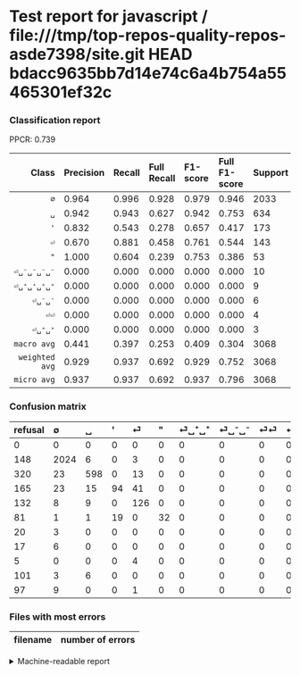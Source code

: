 # Test report for javascript / file:///tmp/top-repos-quality-repos-asde7398/site.git HEAD bdacc9635bb7d14e74c6a4b754a55465301ef32c

### Classification report

PPCR: 0.739

| Class | Precision | Recall | Full Recall | F1-score | Full F1-score | Support | Full Support | PPCR |
|------:|:----------|:-------|:------------|:---------|:---------|:--------|:-------------|:-----|
| `∅` | 0.964| 0.996| 0.928| 0.979| 0.946| 2033| 2181| 0.932 |
| `␣` | 0.942| 0.943| 0.627| 0.942| 0.753| 634| 954| 0.665 |
| `'` | 0.832| 0.543| 0.278| 0.657| 0.417| 173| 338| 0.512 |
| `⏎` | 0.670| 0.881| 0.458| 0.761| 0.544| 143| 275| 0.520 |
| `"` | 1.000| 0.604| 0.239| 0.753| 0.386| 53| 134| 0.396 |
| `⏎␣⁻␣⁻␣⁻␣⁻` | 0.000| 0.000| 0.000| 0.000| 0.000| 10| 107| 0.093 |
| `⏎␣⁺␣⁺␣⁺␣⁺` | 0.000| 0.000| 0.000| 0.000| 0.000| 9| 110| 0.082 |
| `⏎␣⁻␣⁻` | 0.000| 0.000| 0.000| 0.000| 0.000| 6| 23| 0.261 |
| `⏎⏎` | 0.000| 0.000| 0.000| 0.000| 0.000| 4| 9| 0.444 |
| `⏎␣⁺␣⁺` | 0.000| 0.000| 0.000| 0.000| 0.000| 3| 23| 0.130 |
| `macro avg` | 0.441| 0.397| 0.253| 0.409| 0.304| 3068| 4154| 0.739 |
| `weighted avg` | 0.929| 0.937| 0.692| 0.929| 0.752| 3068| 4154| 0.739 |
| `micro avg` | 0.937| 0.937| 0.692| 0.937| 0.796| 3068| 4154| 0.739 |

### Confusion matrix

|refusal|  ∅| ␣| '| ⏎| "| ⏎␣⁺␣⁺| ⏎␣⁻␣⁻| ⏎⏎| ⏎␣⁺␣⁺␣⁺␣⁺| ⏎␣⁻␣⁻␣⁻␣⁻| 
|:---|:---|:---|:---|:---|:---|:---|:---|:---|:---|:---|
|0 |0 |0 |0 |0 |0 |0 |0 |0 |0 |0 |
|148 |2024 |6 |0 |3 |0 |0 |0 |0 |0 |0 |
|320 |23 |598 |0 |13 |0 |0 |0 |0 |0 |0 |
|165 |23 |15 |94 |41 |0 |0 |0 |0 |0 |0 |
|132 |8 |9 |0 |126 |0 |0 |0 |0 |0 |0 |
|81 |1 |1 |19 |0 |32 |0 |0 |0 |0 |0 |
|20 |3 |0 |0 |0 |0 |0 |0 |0 |0 |0 |
|17 |6 |0 |0 |0 |0 |0 |0 |0 |0 |0 |
|5 |0 |0 |0 |4 |0 |0 |0 |0 |0 |0 |
|101 |3 |6 |0 |0 |0 |0 |0 |0 |0 |0 |
|97 |9 |0 |0 |1 |0 |0 |0 |0 |0 |0 |

### Files with most errors

| filename | number of errors|
|:----:|:-----|

<details>
    <summary>Machine-readable report</summary>
```json
{
  "cl_report": {"\"": {"f1-score": 0.7529411764705882, "precision": 1.0, "recall": 0.6037735849056604, "support": 53}, "\u0027": {"f1-score": 0.6573426573426572, "precision": 0.831858407079646, "recall": 0.5433526011560693, "support": 173}, "macro avg": {"f1-score": 0.40935213535405895, "precision": 0.44076129803111835, "recall": 0.3967035777557189, "support": 3068}, "micro avg": {"f1-score": 0.9367666232073012, "precision": 0.9367666232073012, "recall": 0.9367666232073012, "support": 3068}, "weighted avg": {"f1-score": 0.9293396291933461, "precision": 0.9286945761336345, "recall": 0.9367666232073012, "support": 3068}, "\u2205": {"f1-score": 0.9794338253084925, "precision": 0.9638095238095238, "recall": 0.9955730447614363, "support": 2033}, "\u23ce": {"f1-score": 0.7613293051359517, "precision": 0.6702127659574468, "recall": 0.8811188811188811, "support": 143}, "\u23ce\u23ce": {"f1-score": 0.0, "precision": 0.0, "recall": 0.0, "support": 4}, "\u23ce\u2423\u207a\u2423\u207a": {"f1-score": 0.0, "precision": 0.0, "recall": 0.0, "support": 3}, "\u23ce\u2423\u207a\u2423\u207a\u2423\u207a\u2423\u207a": {"f1-score": 0.0, "precision": 0.0, "recall": 0.0, "support": 9}, "\u23ce\u2423\u207b\u2423\u207b": {"f1-score": 0.0, "precision": 0.0, "recall": 0.0, "support": 6}, "\u23ce\u2423\u207b\u2423\u207b\u2423\u207b\u2423\u207b": {"f1-score": 0.0, "precision": 0.0, "recall": 0.0, "support": 10}, "\u2423": {"f1-score": 0.9424743892829001, "precision": 0.9417322834645669, "recall": 0.943217665615142, "support": 634}},
  "cl_report_full": {"\"": {"f1-score": 0.38554216867469876, "precision": 1.0, "recall": 0.23880597014925373, "support": 134}, "\u0027": {"f1-score": 0.41685144124168516, "precision": 0.831858407079646, "recall": 0.2781065088757396, "support": 338}, "macro avg": {"f1-score": 0.3044918170080838, "precision": 0.44076129803111835, "recall": 0.25299433509269037, "support": 4154}, "micro avg": {"f1-score": 0.7959014123511493, "precision": 0.9367666232073012, "recall": 0.6918632643235436, "support": 4154}, "weighted avg": {"f1-score": 0.7517048131296907, "precision": 0.8666244155235885, "recall": 0.6918632643235436, "support": 4154}, "\u2205": {"f1-score": 0.9455734641438915, "precision": 0.9638095238095238, "recall": 0.9280146721687299, "support": 2181}, "\u23ce": {"f1-score": 0.5442764578833693, "precision": 0.6702127659574468, "recall": 0.4581818181818182, "support": 275}, "\u23ce\u23ce": {"f1-score": 0.0, "precision": 0.0, "recall": 0.0, "support": 9}, "\u23ce\u2423\u207a\u2423\u207a": {"f1-score": 0.0, "precision": 0.0, "recall": 0.0, "support": 23}, "\u23ce\u2423\u207a\u2423\u207a\u2423\u207a\u2423\u207a": {"f1-score": 0.0, "precision": 0.0, "recall": 0.0, "support": 110}, "\u23ce\u2423\u207b\u2423\u207b": {"f1-score": 0.0, "precision": 0.0, "recall": 0.0, "support": 23}, "\u23ce\u2423\u207b\u2423\u207b\u2423\u207b\u2423\u207b": {"f1-score": 0.0, "precision": 0.0, "recall": 0.0, "support": 107}, "\u2423": {"f1-score": 0.7526746381371933, "precision": 0.9417322834645669, "recall": 0.6268343815513627, "support": 954}},
  "ppcr": 0.7385652383245065
}
```
</details>
